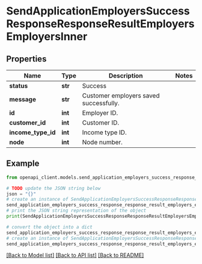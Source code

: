 # SendApplicationEmployersSuccessResponseResponseResultEmployersEmployersInner


## Properties

Name | Type | Description | Notes
------------ | ------------- | ------------- | -------------
**status** | **str** | Success | 
**message** | **str** | Customer employers saved successfully. | 
**id** | **int** | Employer ID. | 
**customer_id** | **int** | Customer ID. | 
**income_type_id** | **int** | Income type ID. | 
**node** | **int** | Node number. | 

## Example

```python
from openapi_client.models.send_application_employers_success_response_response_result_employers_employers_inner import SendApplicationEmployersSuccessResponseResponseResultEmployersEmployersInner

# TODO update the JSON string below
json = "{}"
# create an instance of SendApplicationEmployersSuccessResponseResponseResultEmployersEmployersInner from a JSON string
send_application_employers_success_response_response_result_employers_employers_inner_instance = SendApplicationEmployersSuccessResponseResponseResultEmployersEmployersInner.from_json(json)
# print the JSON string representation of the object
print(SendApplicationEmployersSuccessResponseResponseResultEmployersEmployersInner.to_json())

# convert the object into a dict
send_application_employers_success_response_response_result_employers_employers_inner_dict = send_application_employers_success_response_response_result_employers_employers_inner_instance.to_dict()
# create an instance of SendApplicationEmployersSuccessResponseResponseResultEmployersEmployersInner from a dict
send_application_employers_success_response_response_result_employers_employers_inner_from_dict = SendApplicationEmployersSuccessResponseResponseResultEmployersEmployersInner.from_dict(send_application_employers_success_response_response_result_employers_employers_inner_dict)
```
[[Back to Model list]](../README.md#documentation-for-models) [[Back to API list]](../README.md#documentation-for-api-endpoints) [[Back to README]](../README.md)


